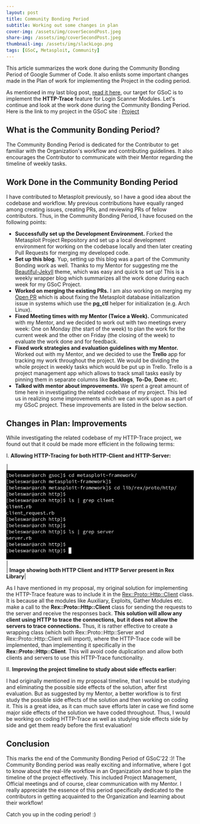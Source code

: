 ```yaml
---
layout: post
title: Community Bonding Period
subtitle: Working out some changes in plan
cover-img: /assets/img/coverSecondPost.jpeg
share-img: /assets/img/coverSecondPost.jpeg
thumbnail-img: /assets/img/slackLogo.png
tags: [GSoC, Metasploit, Community]
---
```

  
This article summarizes the work done during the Community Bonding Period of Google Summer of Code. It also enlists some important changes made in the Plan of work for implementing the Project in the coding period.  
  
As mentioned in my last blog post, [read it here](https://3v3ryone.github.io/gsoc/2022-06-02-introduction/), our target for GSoC is to implement the **HTTP-Trace** feature for Login Scanner Modules. Let's continue and look at the work done during the Community Bonding Period. Here is the link to my project in the GSoC site : [Project](https://summerofcode.withgoogle.com/programs/2022/projects/I4PxrljP)  
  
## What is the Community Bonding Period? 
The Community Bonding Period is dedicated for the Contributor to get familiar with the Organization's workflow and contributing guidelines. It also encourages the Contributor to communicate with their Mentor regarding the timeline of weekly tasks.
  
## Work Done in the Community Bonding Period  
  
I have contributed to Metasploit previously, so I have a good idea about the codebase and workflow. My previous contributions have equally ranged among creating issues, creating PRs, and reviewing PRs of fellow contributors. Thus, in the Community Bonding Period, I have focused on the following points:  
   
* **Successfully set up the Development Environment.** Forked the Metasploit Project Repository and set up a local development environment for working on the codebase locally and then later creating Pull Requests for merging my developed code.  
* **Set up this blog**. Yup, setting up this blog was a part of the Community Bonding work as well. Thanks to my Mentor for suggesting me the [Beautiful-Jekyll](https://github.com/daattali/beautiful-jekyll) theme, which was easy and quick to set up! This is a weekly wrapper blog which summarizes all the work done during each week for my GSoC Project.  
* **Worked on merging the existing PRs.** I am also working on merging my [Open PR](https://github.com/rapid7/metasploit-framework/pull/16094) which is about fixing the Metasploit database initialization issue in systems which use the **pg_ctl** helper for initialization (e.g. Arch Linux).  
* **Fixed Meeting times with my Mentor (Twice a Week).** Communicated with my Mentor, and we decided to work out with two meetings every week: One on Monday (the start of the week) to plan the work for the current week and the other on Friday (the closing of the week) to evaluate the work done and for feedback.  
* **Fixed work strategies and evaluation guidelines with my Mentor.** Worked out with my Mentor, and we decided to use the **Trello** app for tracking my work throughout the project. We would be dividing the whole project in weekly tasks which would be put up in Trello. Trello is a project management app which allows to track small tasks easily by pinning them in separate columns like **Backlogs**, **To-Do**, **Done** etc.  
* **Talked with mentor about improvements.** We spent a great amount of time here in investigating the related codebase of my project. This led us in realizing some improvements which we can work upon as a part of my GSoC project. These improvements are listed in the below section.  
  
## Changes in Plan: Improvements  
  
While investigating the related codebase of my HTTP-Trace project, we found out that it could be made more efficient in the following terms:  
  
I. **Allowing HTTP-Tracing for both HTTP-Client and HTTP-Server:**  
  
| ![serverClientImage](../assets/img/secondPostServerClient.png) |  
| <b>Image showing both HTTP Client and HTTP Server present in Rex Library</b>|
  
As I have mentioned in my proposal, my original solution for implementing the HTTP-Trace feature was to include it in the [Rex::Proto::Http::Client](https://github.com/rapid7/metasploit-framework/blob/e957e0ea807c52d960cb8cf5b7c56fc0bee884d8/lib/rex/proto/http/client.rb) class. It is because all the modules like Auxiliary, Exploits, Gather Modules etc. make a call to the **Rex::Proto::Http::Client** class for sending the requests to the server and receive the responses back. **This solution will allow any client using HTTP to trace the connections, but it does not allow the servers to trace connections.** Thus, it is rather effective to create a wrapping class (which both Rex::Proto::Http::Server and Rex::Proto::Http::Client will import), where the HTTP-Trace code will be implemented, than implementing it specifically in the **Rex::Proto::Http::Client**. This will avoid code duplication and allow both clients and servers to use this HTTP-Trace functionality.  
  
II. **Improving the project timeline to study about side effects earlier:**  
  
I had originally mentioned in my proposal timeline, that I would be studying and eliminating the possible side effects of the solution, after first evaluation. But as suggested by my Mentor, a better workflow is to first study the possible side effects of the solution and then working on coding it. This is a great idea, as it can much save efforts later in case we find some major side effects of the solution we have coded throughout. Thus, I would be working on coding HTTP-Trace as well as studying side effects side by side and get them ready before the first evaluation!  
  
## Conclusion  
  
This marks the end of the Community Bonding Period of GSoC'22 :)! The Community Bonding period was really exciting and informative, where I got to know about the real-life workflow in an Organization and how to plan the timeline of the project effectively. This included Project Management, Official meetings and of course, clear communication with my Mentor. I really appreciate the essence of this period specifically dedicated to the contributors in getting acquainted to the Organization and learning about their workflow!  
  
Catch you up in the coding period! :)
